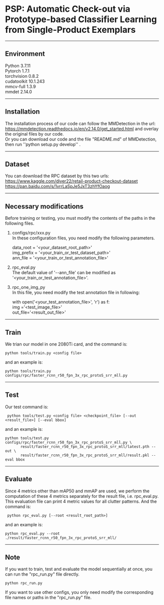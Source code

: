 # PSP: Automatic Check-out via Prototype-based Classifier Learning from Single-Product Exemplars
--------------------------
## Environment

Python 3.7.11  
Pytorch 1.7.1  
torchvision 0.8.2  
cudatoolkit 10.1.243  
mmcv-full 1.3.9  
mmdet 2.14.0

--------------------------
## Installation

The installation process of our code can follow the MMDetection in the url: https://mmdetection.readthedocs.io/en/v2.14.0/get_started.html 
and overlay the original files by our code.  
Or you can download our code and the file "README.md" of MMDetection, then run ''python setup.py develop'' .  

--------------------------
## Dataset

You can download the RPC dataset by this two urls:   
    https://www.kaggle.com/diyer22/retail-product-checkout-dataset  
    https://pan.baidu.com/s/1vrrLaSpJe5JxT3zhYfOaog  
    
--------------------------
## Necessary modifications

Before training or testing, you must modify the contents of the paths in the following files.

1. configs/rpc/xxx.py  
    In these configuration files, you need modify the following parameters.  
    
    data_root = '<your_dataset_root_path>'  
    img_prefix = '<your_train_or_test_dataset_path>'  
    ann_file = '<your_train_or_test_annotation_file>'  
    
2. rpc_eval.py  
    The default value of '--ann_file' can be modified as '<your_train_or_test_annotation_file>'.  
3. rpc_one_img_py  
    In this file, you need modify the test annotation file in following:
    
    with open('<your_test_annotation_file>', 'r') as f:  
    img ='<test_image_file>'  
    out_file='<result_out_file>'  
    
--------------------------
## Train

We trian our model in one 2080Ti card, and the command is:  

    python tools/train.py <config file>  
and an example is:  

    python tools/train.py configs/rpc/faster_rcnn_r50_fpn_3x_rpc_protoS_srr_mll.py  
  
--------------------------
## Test

Our test command is:  

     python tools/test.py <config file> <checkpoint_file> [--out <result_file>] [--eval bbox]  
and an example is:  

    python tools/test.py configs/rpc/faster_rcnn_r50_fpn_3x_rpc_protoS_srr_mll.py \
           result/faster_rcnn_r50_fpn_3x_rpc_protoS_srr_mll/latest.pth --out \
           result/faster_rcnn_r50_fpn_3x_rpc_protoS_srr_mll/result.pkl --eval bbox  
  
--------------------------
## Evaluate

Since 4 metrics other than mAP50 and mmAP are used, we perform the computation of these 4 metrics separately for the result file, i.e. rpc_eval.py.  
This evaluation file can print 4 metric values for all clutter patterns. And the command is:  

     python rpc_eval.py [--root <result_root_path>]  
and an example is:  

    python rpc_eval.py --root ./result/faster_rcnn_r50_fpn_3x_rpc_protoS_srr_mll/  
  
--------------------------
## Note

If you want to train, test and evaluate the model sequentially at once, you can run the "rpc_run.py" file directly. 

    python rpc_run.py
If you want to use other configs, you only need modify the corresponding file names or paths in the "rpc_run.py" file.  

